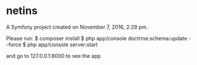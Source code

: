 netins
======

A Symfony project created on November 7, 2016, 2:29 pm.

Please run:
$ composer install
$ php app/console doctrine:schema:update --force
$ php app/console server:start

and go to 127.0.0.1:8000 to see the app